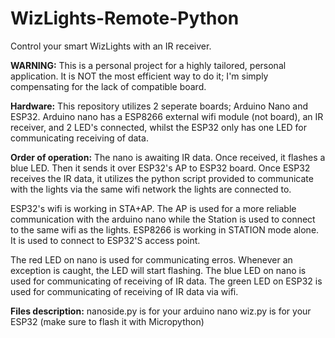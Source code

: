 # WizLights-Remote-Python
Control your smart WizLights with an IR receiver.

**WARNING:** This is a personal project for a highly tailored, personal application. It is NOT the most efficient way to do it; I'm simply compensating for the lack of compatible board.

**Hardware:**
This repository utilizes 2 seperate boards; Arduino Nano and ESP32.
Arduino nano has a ESP8266 external wifi module (not board), an IR receiver, and 2 LED's connected, whilst the ESP32 only has one LED for communicating receiving of data.

**Order of operation:**
The nano is awaiting IR data. Once received, it flashes a blue LED. Then it sends it over ESP32's AP to ESP32 board. Once ESP32 receives the IR data, it utilizes
the python script provided to communicate with the lights via the same wifi network the lights are connected to.

ESP32's wifi is working in STA+AP. The AP is used for a more reliable communication with the arduino nano while the Station is used to connect to the same wifi as the lights.
ESP8266 is working in STATION mode alone. It is used to connect to ESP32'S access point.

The red LED on nano is used for communicating erros. Whenever an exception is caught, the LED will start flashing.
The blue LED on nano is used for communicating of receiving of IR data.
The green LED on ESP32 is used for communicating of receiving of IR data via wifi.

**Files description:**
nanoside.py is for your arduino nano
wiz.py is for your ESP32 (make sure to flash it with Micropython)
